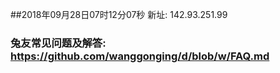 ##2018年09月28日07时12分07秒 新址: 142.93.251.99
### 兔友常见问题及解答: https://github.com/wanggonging/d/blob/w/FAQ.md
